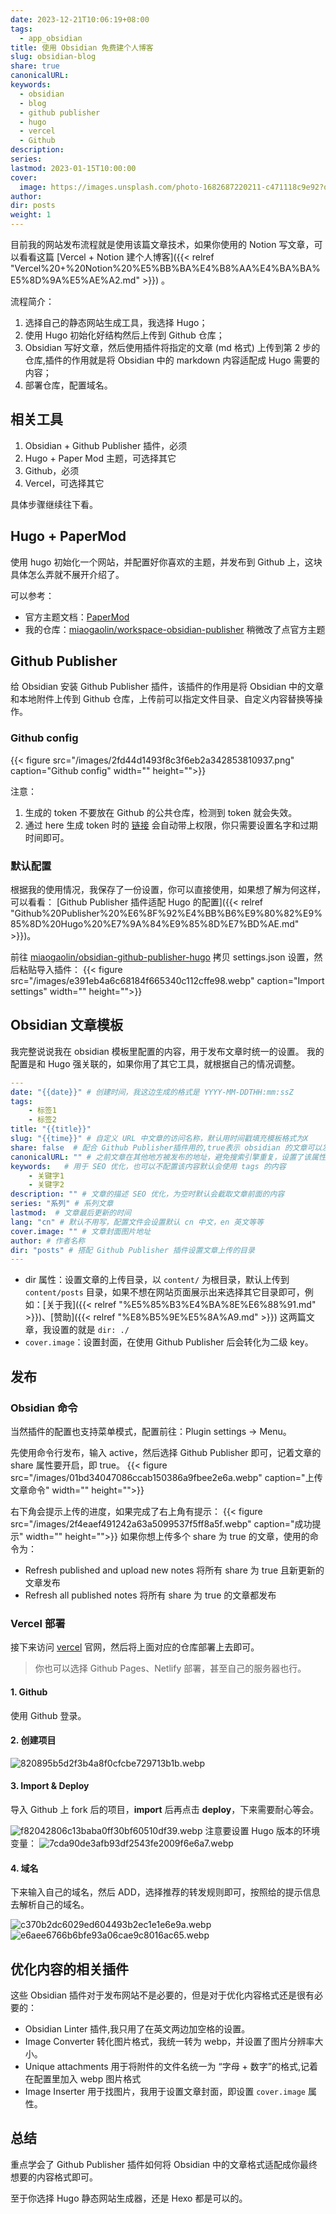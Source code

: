 ```yaml
---
date: 2023-12-21T10:06:19+08:00
tags:
  - app_obsidian
title: 使用 Obsidian 免费建个人博客
slug: obsidian-blog
share: true
canonicalURL: 
keywords:
  - obsidian
  - blog
  - github publisher
  - hugo
  - vercel
  - Github
description: 
series: 
lastmod: 2023-01-15T10:00:00
cover:
  image: https://images.unsplash.com/photo-1682687220211-c471118c9e92?q=80&w=500&auto=format&fit=crop&ixlib=rb-4.0.3&ixid=M3wxMjA3fDF8MHxwaG90by1wYWdlfHx8fGVufDB8fHx8fA%3D%3D
author: 
dir: posts
weight: 1
---
```

目前我的网站发布流程就是使用该篇文章技术，如果你使用的 Notion 写文章，可以看看这篇 [Vercel + Notion 建个人博客]({{< relref "Vercel%20+%20Notion%20%E5%BB%BA%E4%B8%AA%E4%BA%BA%E5%8D%9A%E5%AE%A2.md" >}}) 。

流程简介：
1. 选择自己的静态网站生成工具，我选择 Hugo；
2. 使用 Hugo 初始化好结构然后上传到 Github 仓库；
3. Obsidian 写好文章，然后使用插件将指定的文章 (md 格式) 上传到第 2 步的仓库,插件的作用就是将 Obsidian 中的 markdown 内容适配成 Hugo 需要的内容；
4. 部署仓库，配置域名。
## 相关工具
1. Obsidian + Github Publisher 插件，必须
2. Hugo + Paper Mod 主题，可选择其它
3. Github，必须
4. Vercel，可选择其它

具体步骤继续往下看。
## Hugo + PaperMod
使用 hugo 初始化一个网站，并配置好你喜欢的主题，并发布到 Github 上，这块具体怎么弄就不展开介绍了。

可以参考：
- 官方主题文档：[PaperMod](https://adityatelange.github.io/hugo-PaperMod/)
- 我的仓库：[miaogaolin/workspace-obsidian-publisher](https://github.com/miaogaolin/workspace-obsidian-publisher) 稍微改了点官方主题

## Github Publisher
给 Obsidian 安装 Github Publisher 插件，该插件的作用是将 Obsidian 中的文章和本地附件上传到 Github 仓库，上传前可以指定文件目录、自定义内容替换等操作。


### Github config
{{< figure src="/images/2fd44d1493f8c3f6eb2a342853810937.png" caption="Github config" width="" height="">}} 

注意：
1. 生成的 token 不要放在 Github 的公共仓库，检测到 token 就会失效。
2. 通过 here 生成 token 时的 [链接](https://github.com/settings/tokens/new?scopes=repo,workflow) 会自动带上权限，你只需要设置名字和过期时间即可。

### 默认配置

根据我的使用情况，我保存了一份设置，你可以直接使用，如果想了解为何这样，可以看看： [Github Publisher 插件适配 Hugo 的配置]({{< relref "Github%20Publisher%20%E6%8F%92%E4%BB%B6%E9%80%82%E9%85%8D%20Hugo%20%E7%9A%84%E9%85%8D%E7%BD%AE.md" >}})。

前往 [miaogaolin/obsidian-github-publisher-hugo](https://github.com/miaogaolin/obsidian-github-publisher-hugo) 拷贝 settings.json 设置，然后粘贴导入插件：
{{< figure src="/images/e391eb4a6c68184f665340c112cffe98.webp" caption="Import settings" width="" height="">}}


## Obsidian 文章模板
我完整说说我在 obsidian 模板里配置的内容，用于发布文章时统一的设置。
我的配置是和 Hugo 强关联的，如果你用了其它工具，就根据自己的情况调整。
```yaml
---
date: "{{date}}" # 创建时间，我这边生成的格式是 YYYY-MM-DDTHH:mm:ssZ
tags: 
	- 标签1
	- 标签2
title: "{{title}}"
slug: "{{time}}" # 自定义 URL 中文章的访问名称，默认用时间戳填充模板格式为X
share: false  # 配合 Github Publisher插件用的,true表示 obsidian 的文章可以发布
canonicalURL: "" # 之前文章在其他地方被发布的地址，避免搜索引擎重复，设置了该属性会优先展示 canonicalURL 执行的文章
keywords:   # 用于 SEO 优化，也可以不配置该内容默认会使用 tags 的内容
	- 关键字1
	- 关键字2
description: "" # 文章的描述 SEO 优化，为空时默认会截取文章前面的内容
series: "系列" # 系列文章
lastmod:  # 文章最后更新的时间
lang: "cn" # 默认不用写，配置文件会设置默认 cn 中文，en 英文等等
cover.image: "" # 文章封面图片地址
author: # 作者名称
dir: "posts" # 搭配 Github Publisher 插件设置文章上传的目录
---
```
- dir 属性：设置文章的上传目录，以 `content/` 为根目录，默认上传到 `content/posts` 目录，如果不想在网站页面展示出来选择其它目录即可，例如：[关于我]({{< relref "%E5%85%B3%E4%BA%8E%E6%88%91.md" >}})、[赞助]({{< relref "%E8%B5%9E%E5%8A%A9.md" >}}) 这两篇文章，我设置的就是 `dir: ./`
- `cover.image`：设置封面，在使用 Github Publisher 后会转化为二级 key。
## 发布

### Obsidian 命令
当然插件的配置也支持菜单模式，配置前往：Plugin settings -> Menu。

先使用命令行发布，输入 active，然后选择 Github Publisher 即可，记着文章的 share 属性要开启，即 true。
{{< figure src="/images/01bd34047086ccab150386a9fbee2e6a.webp" caption="上传文章命令" width="" height="">}}

右下角会提示上传的进度，如果完成了右上角有提示：
{{< figure src="/images/2f4eaef491242a63a5099537f5ff8a5f.webp" caption="成功提示" width="" height="">}}
如果你想上传多个 share 为 true 的文章，使用的命令为：
- Refresh published and upload new notes 将所有 share 为 true 且新更新的文章发布
- Refresh all published notes 将所有 share 为 true 的文章都发布
### Vercel 部署
接下来访问 [vercel](https://vercel.com/) 官网，然后将上面对应的仓库部署上去即可。
> 你也可以选择 Github Pages、Netlify 部署，甚至自己的服务器也行。
#### 1. Github

使用 Github 登录。

#### 2. 创建项目

![820895b5d2f3b4a8f0cfcbe729713b1b.webp](/images/820895b5d2f3b4a8f0cfcbe729713b1b.webp)

#### 3. Import & Deploy

导入 Github 上 fork 后的项目，**import** 后再点击 **deploy**，下来需要耐心等会。

![f82042806c13baba0ff30bf60510df39.webp](/images/f82042806c13baba0ff30bf60510df39.webp)
注意要设置 Hugo 版本的环境变量：
![7cda90de3afb93df2543fe2009f6e6a7.webp](/images/7cda90de3afb93df2543fe2009f6e6a7.webp)


#### 4. 域名
下来输入自己的域名，然后 ADD，选择推荐的转发规则即可，按照给的提示信息去解析自己的域名。

![c370b2dc6029ed604493b2ec1e1e6e9a.webp](/images/c370b2dc6029ed604493b2ec1e1e6e9a.webp)
![e6aee6766b6bfe93a06cae9c8016ac65.webp](/images/e6aee6766b6bfe93a06cae9c8016ac65.webp)
## 优化内容的相关插件

这些 Obsidian 插件对于发布网站不是必要的，但是对于优化内容格式还是很有必要的：
- Obsidian Linter 插件,我只用了在英文两边加空格的设置。
- Image Converter 转化图片格式，我统一转为 webp，并设置了图片分辨率大小。
- Unique attachments 用于将附件的文件名统一为 “字母 + 数字”的格式,记着在配置里加入 webp 图片格式
- Image Inserter 用于找图片，我用于设置文章封面，即设置 `cover.image` 属性。
## 总结
重点学会了 Github Publisher 插件如何将 Obsidian 中的文章格式适配成你最终想要的内容格式即可。

至于你选择 Hugo 静态网站生成器，还是 Hexo 都是可以的。 
